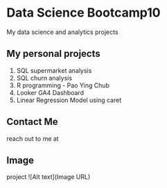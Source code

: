 # Data Science Bootcamp10
My data science and analytics projects

## My personal projects

1. SQL supermarket analysis
2. SQL churn analysis
3. R programming - Pao Ying Chub
4. Looker GA4 Dashboard
5. Linear Regression Model using caret


## Contact Me
reach out to me at 

## Image
project
![Alt text](Image URL)

